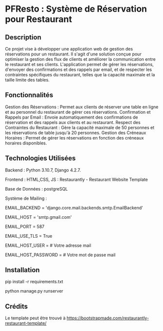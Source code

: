 # PFResto : Système de Réservation pour Restaurant

## Description

Ce projet vise à développer une application web de gestion des réservations pour un restaurant. 
Il s'agit d'une solution conçue pour optimiser la gestion des flux de clients et améliorer la communication entre le restaurant et ses clients. 
L'application permet de gérer les réservations, d'envoyer des confirmations et des rappels par email, et de respecter les contraintes spécifiques du restaurant, telles que la capacité maximale et la taille limite des tables.

## Fonctionnalités

Gestion des Réservations : Permet aux clients de réserver une table en ligne et au personnel du restaurant de gérer ces réservations.
Confirmation et Rappels par Email : Envoie automatiquement des confirmations de réservation et des rappels aux clients et au restaurant.
Respect des Contraintes du Restaurant : Gère la capacité maximale de 50 personnes et les réservations de table jusqu'à 20 personnes.
Gestion des Créneaux Horaires : Permet de gérer les réservations en fonction des créneaux horaires disponibles.

## Technologies Utilisées

Backend : Python 3.10.7, Django 4.2.7.

Frontend : HTML,CSS, JS : Restaurantly - Restaurant Website Template

Base de Données : postgreSQL

Système de Mailing : 

EMAIL_BACKEND = 'django.core.mail.backends.smtp.EmailBackend'

EMAIL_HOST = 'smtp.gmail.com'

EMAIL_PORT = 587

EMAIL_USE_TLS = True

EMAIL_HOST_USER =   # Votre adresse mail

EMAIL_HOST_PASSWORD =   # Votre mot de passe mail

## Installation

pip install -r requirements.txt

python manage.py runserver

## Crédits

Le template peut être trouvé à https://bootstrapmade.com/restaurantly-restaurant-template/
